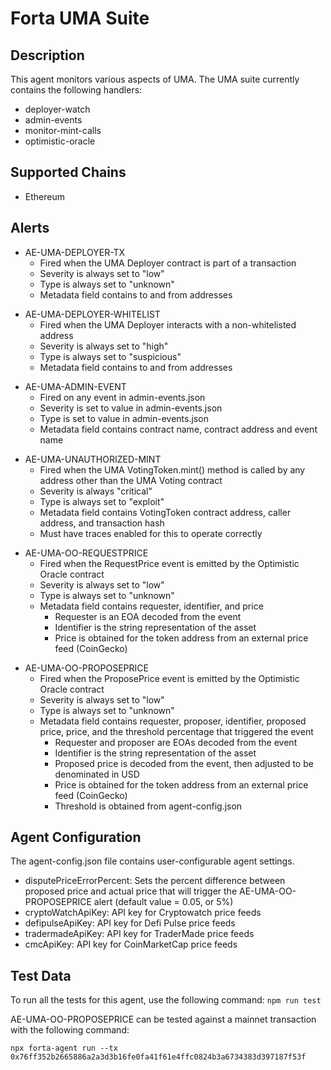 # Forta UMA Suite

## Description

This agent monitors various aspects of UMA. The UMA suite currently contains
the following handlers:

- deployer-watch
- admin-events
- monitor-mint-calls
- optimistic-oracle

## Supported Chains

- Ethereum

## Alerts

<!-- -->
- AE-UMA-DEPLOYER-TX
  - Fired when the UMA Deployer contract is part of a transaction
  - Severity is always set to "low"
  - Type is always set to "unknown"
  - Metadata field contains to and from addresses

<!-- -->
- AE-UMA-DEPLOYER-WHITELIST
  - Fired when the UMA Deployer interacts with a non-whitelisted address
  - Severity is always set to "high"
  - Type is always set to "suspicious"
  - Metadata field contains to and from addresses

<!-- -->
- AE-UMA-ADMIN-EVENT
  - Fired on any event in admin-events.json
  - Severity is set to value in admin-events.json
  - Type is set to value in admin-events.json
  - Metadata field contains contract name, contract address and event name

<!-- -->
- AE-UMA-UNAUTHORIZED-MINT
  - Fired when the UMA VotingToken.mint() method is called by any address other than the UMA Voting contract
  - Severity is always "critical"
  - Type is always set to "exploit"
  - Metadata field contains VotingToken contract address, caller address, and transaction hash
  - Must have traces enabled for this to operate correctly

<!-- -->
- AE-UMA-OO-REQUESTPRICE
  - Fired when the RequestPrice event is emitted by the Optimistic Oracle contract
  - Severity is always set to "low"
  - Type is always set to "unknown"
  - Metadata field contains requester, identifier, and price
    - Requester is an EOA decoded from the event
    - Identifier is the string representation of the asset
    - Price is obtained for the token address from an external price feed (CoinGecko)

<!-- -->
- AE-UMA-OO-PROPOSEPRICE
  - Fired when the ProposePrice event is emitted by the Optimistic Oracle contract
  - Severity is always set to "low"
  - Type is always set to "unknown"
  - Metadata field contains requester, proposer, identifier, proposed price, price, and the threshold
    percentage that triggered the event
    - Requester and proposer are EOAs decoded from the event
    - Identifier is the string representation of the asset
    - Proposed price is decoded from the event, then adjusted to be denominated in USD
    - Price is obtained for the token address from an external price feed (CoinGecko)
    - Threshold is obtained from agent-config.json

## Agent Configuration

The agent-config.json file contains user-configurable agent settings.

- disputePriceErrorPercent: Sets the percent difference between proposed price and actual price that
  will trigger the AE-UMA-OO-PROPOSEPRICE alert (default value = 0.05, or 5%)
- cryptoWatchApiKey: API key for Cryptowatch price feeds
- defipulseApiKey: API key for Defi Pulse price feeds
- tradermadeApiKey: API key for TraderMade price feeds
- cmcApiKey: API key for CoinMarketCap price feeds

## Test Data

To run all the tests for this agent, use the following command: `npm run test`

AE-UMA-OO-PROPOSEPRICE can be tested against a mainnet transaction with the following command:

`npx forta-agent run --tx 0x76ff352b2665886a2a3d3b16fe0fa41f61e4ffc0824b3a6734383d397187f53f`
